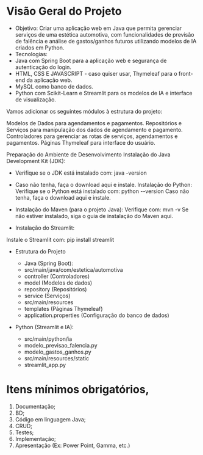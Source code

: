 # Visão Geral do Projeto
- Objetivo: Criar uma aplicação web em Java que permita gerenciar serviços de uma estética automotiva, com funcionalidades de previsão de falência e análise de gastos/ganhos futuros utilizando modelos de IA criados em Python.
- Tecnologias:
- Java com Spring Boot para a aplicação web e segurança de autenticação do login.
- HTML, CSS E JAVASCRIPT - caso quiser usar, Thymeleaf para o front-end da aplicação web.
- MySQL como banco de dados.
- Python com Scikit-Learn e Streamlit para os modelos de IA e interface de visualização.

Vamos adicionar os seguintes módulos à estrutura do projeto:

Modelos de Dados para agendamentos e pagamentos.
Repositórios e Serviços para manipulação dos dados de agendamento e pagamento.
Controladores para gerenciar as rotas de serviços, agendamentos e pagamentos.
Páginas Thymeleaf para interface do usuário.

Preparação do Ambiente de Desenvolvimento
Instalação do Java Development Kit (JDK):

- Verifique se o JDK está instalado com:
java -version
- Caso não tenha, faça o download aqui e instale.
Instalação do Python:
Verifique se o Python está instalado com:
python --version
Caso não tenha, faça o download aqui e instale.

- Instalação do Maven (para o projeto Java):
Verifique com:
mvn -v
Se não estiver instalado, siga o guia de instalação do Maven aqui.

- Instalação do Streamlit:

Instale o Streamlit com:
pip install streamlit
- Estrutura do Projeto
  - Java (Spring Boot):
  - src/main/java/com/estetica/automotiva
  - controller (Controladores)
  - model (Modelos de dados)
  - repository (Repositórios)
  - service (Serviços)
  - src/main/resources
  - templates (Páginas Thymeleaf)
  - application.properties (Configuração do banco de dados)

- Python (Streamlit e IA):

  - src/main/python/ia
  - modelo_previsao_falencia.py
  - modelo_gastos_ganhos.py
  - src/main/resources/static
  - streamlit_app.py

# Itens mínimos obrigatórios,
1. Documentação;
2. BD;
3. Código em linguagem Java;
4. CRUD;
5. Testes;
6. Implementação;
7. Apresentação (Ex: Power Point, Gamma, etc.)
